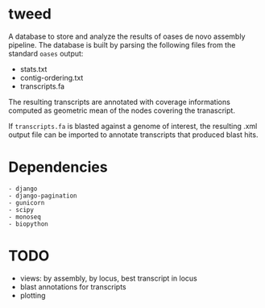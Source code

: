 tweed
=====

A database to store and analyze the results of oases de novo
assembly pipeline. The database is built by parsing the following 
files from the standard ``oases`` output:

   - stats.txt
   - contig-ordering.txt
   - transcripts.fa

The resulting transcripts are annotated with coverage informations
computed as geometric mean of the nodes covering the tranascript.

If ``transcripts.fa`` is blasted against a genome of interest, the
resulting .xml output file can be imported to annotate transcripts that
produced blast hits.

Dependencies
===========

    - django
    - django-pagination
    - gunicorn
    - scipy
    - monoseq
    - biopython
 
TODO
====

   - views: by assembly, by locus, best transcript in locus
   - blast annotations for transcripts
   - plotting
